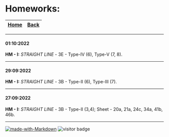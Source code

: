 # Homeworks: 

| [Home](https://le-hashed.github.io/ins-hw/) | [Back](https://le-hashed.github.io/ins-hw/) |
|----------|----------|

----

#### 01:10:2022
**HM - I:** 
*STRAIGHT LINE* - 3E - Type-IV (6), Type-V (7, 8).

----

#### 29:09:2022
**HM - I:** 
*STRAIGHT LINE* - 3B - Type-II (6), Type-III (7).

----

#### 27:09:2022
**HM - I:** 
*STRAIGHT LINE* - 3B - Type-II (3,4); Sheet - 20a, 21a, 24c, 34a, 41b, 46b.

----

[![made-with-Markdown](https://img.shields.io/badge/Made%20with-Markdown-1f425f.svg)](http://commonmark.org)
![visitor badge](https://visitor-badge.glitch.me/badge?page_id=le-hashed.ins-hw&left_text=visits)
